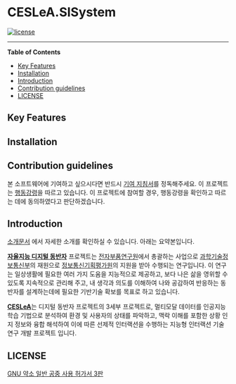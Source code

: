 # CESLeA.SISystem
[![license]](/LICENSE)

---

<!--- Short introduction -->

**Table of Contents**

- [Key Features](#key-features)
- [Installation](#installation)
- [Introduction](#introduction)
- [Contribution guidelines](#contribution-guidelines)
- [LICENSE](#license)

## Key Features

<!---
- Super Great Feature
- Wow! awesome!
- Make sure that each features is written in one line. **Key** Features!
- '-' will make this listed.
-->

## Installation

<!---
Write the way how to use this module.
YOU MUST CHECK THIS ONCE on your additional hardware.
-->

## Contribution guidelines

본 소프트웨어에 기여하고 싶으시다면 반드시 [기여 지침서]를 정독해주세요. 이 프로젝트는 [행동강령]을 따르고 있습니다. 이 프로젝트에 참여할 경우, 행동강령을 확인하고 따르는 데에 동의하였다고 판단하겠습니다.

## Introduction

[소개문서] 에서 자세한 소개를 확인하실 수 있습니다. 아래는 요약본입니다.

<b>[자율지능 디지털 동반자]</b> 프로젝트는 [전자부품연구원]에서 총괄하는 사업으로 [과학기술정보통신부]의 재원으로 [정보통신기획평가원]의 지원을 받아 수행되는 연구입니다.
이 연구는 일상생활에 필요한 여러 가지 도움을 지능적으로 제공하고, 보다 나은 삶을 영위할 수 있도록 지속적으로 관리해 주고, 내 생각과 의도를 이해하여 나와 공감하여 반응하는 동반자를 설계하는데에 필요한 기반기술 확보를 목표로 하고 있습니다.

<b>[CESLeA]</b>는 디지털 동반자 프로젝트의 3세부 프로젝트로, 멀티모달 데이터를 인공지능 학습 기법으로 분석하여 환경 및 사용자의 상태를 파악하고, 맥락 이해를 포함한 상황 인지 정보와 융합 해석하여 이에 따른 선제적 인터랙션을 수행하는 지능형 인터랙션 기술 연구 개발 프로젝트 입니다.

<!---
Write short introduction of your module.
DONT WRITE TOO MUCH. README is manual not historical textbook.
If you wanna make some links, use [blahblah] and look below.
-->

## LICENSE

[GNU 약소 일반 공중 사용 허가서 3판]

<!---
Here is for making links. if you used [blahblah] above this section, Here you can make them hypertext.
You need to change the destination of [license] to your own repository.
-->
[license]: https://img.shields.io/github/license/Katinor/CESLeA_readme_template
[기여 지침서]: https://github.com/Katinor/CESLeA_readme_template/blob/master/CONTRIBUTING_ko.md
[행동강령]: https://github.com/Katinor/CESLeA_readme_template/blob/master/CODE_OF_CONDUCT_ko.md
[소개문서]: https://github.com/Katinor/CESLeA_readme_template/blob/master/INTRO_ko.md
[자율지능 디지털 동반자]: http://aicompanion.or.kr/
[전자부품연구원]: https://www.keti.re.kr/
[과학기술정보통신부]: https://www.msit.go.kr/
[정보통신기획평가원]: https://www.iitp.kr/
[CESLeA]: http://abr.knu.ac.kr/wordpress/ceslea/
[GNU 약소 일반 공중 사용 허가서 3판]: https://github.com/Katinor/CESLeA_readme_template/blob/master/LICENSE